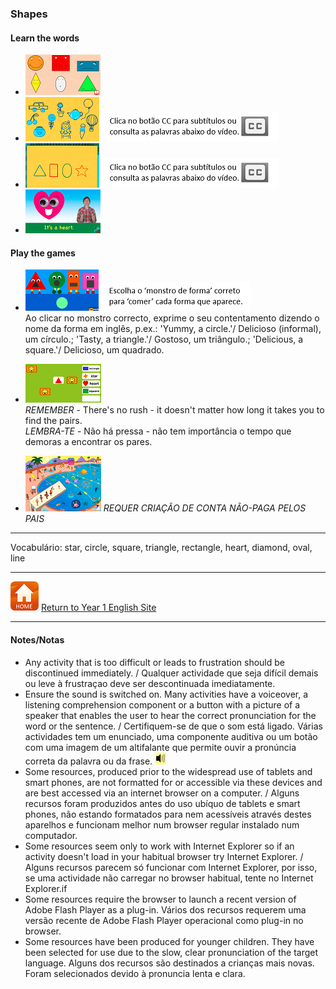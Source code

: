 ### Shapes

#### Learn the words  
* [![shso1](/images/shso1.PNG)](https://www.youtube.com/watch?v=6T6tnpxxEWg)
* [![shso2](/images/shso2.PNG)](https://www.youtube.com/watch?v=TJhfl5vdxp4) ![cc_wds3](/images/cc_wds3.PNG)
* [![shso4](/images/shso4.PNG)](https://www.youtube.com/watch?v=03pyY9C2Pm8) ![cc_wds3](/images/cc_wds3.PNG)  
* [![shso3](/images/shso3.PNG)](https://www.youtube.com/watch?v=9GFEjNL0XXw)  

#### Play the games  
* [![shmon](/images/shmon.PNG)](https://www.topmarks.co.uk/early-years/shape-monsters) ![shmon2](/images/shmon2.PNG)  
Ao clicar no monstro correcto, exprime o seu contentamento dizendo o nome da forma em inglês, p.ex.: 'Yummy, a circle.'/ Delicioso (informal), um círculo.; 'Tasty, a triangle.'/ Gostoso, um triângulo.; 'Delicious, a square.'/ Delicioso, um quadrado.  

* [![shme](/images/shme.PNG)](https://www.eslgamesplus.com/shapes-vocabulary-esl-memory-game-easy/)  
*REMEMBER* - There's no rush - it doesn't matter how long it takes you to find the pairs.  
*LEMBRA-TE* - Não há pressa - não tem importância o tempo que demoras a encontrar os pares.  

* [![shfi](/images/shfi.PNG)](https://www.education.com/game/summertime-spot-the-shapes/) *REQUER CRIAÇÃO DE CONTA NÃO-PAGA PELOS PAIS* 

***

Vocabulário: star, circle, square, triangle, rectangle, heart, diamond, oval, line  

***

[![home](/images/home.PNG)](https://tangerina-pt.github.io/English/Year1) [Return to Year 1 English Site](https://tangerina-pt.github.io/English/Year1)

***

#### Notes/Notas
* Any activity that is too difficult or leads to frustration should be discontinued immediately. / Qualquer actividade que seja difícil demais ou leve à frustraçao deve ser descontinuada imediatamente.
* Ensure the sound is switched on. Many activities have a voiceover, a listening comprehension component or a button with a picture of a speaker that enables the user to hear the correct pronunciation for the word or the sentence. / Certifiquem-se de que o som está ligado. Várias actividades tem um enunciado, uma componente auditiva ou um botão com uma imagem de um altifalante que permite ouvir a pronúncia correta da palavra ou da frase. ![spkr2](/images/spkr2.PNG)
* Some resources, produced prior to the widespread use of tablets and smart phones, are not formatted for or accessible via these devices and are best accessed via an internet browser on a computer. / Alguns recursos foram produzidos antes do uso ubíquo de tablets e smart phones, não estando formatados para nem acessíveis através destes aparelhos e funcionam melhor num browser regular instalado num computador.
* Some resources seem only to work with Internet Explorer so if an activity doesn't load in your habitual browser try Internet Explorer. / Alguns recursos parecem só funcionar com Internet Explorer, por isso, se uma actividade não carregar no browser habitual, tente no Internet Explorer.if
* Some resources require the browser to launch a recent version of Adobe Flash Player as a plug-in. Vários dos recursos requerem uma versão recente de Adobe Flash Player operacional como plug-in no browser.
* Some resources have been produced for younger children. They have been selected for use due to the slow, clear pronunciation of the target language. Alguns dos recursos são destinados a crianças mais novas. Foram selecionados devido à pronuncia lenta e clara.

